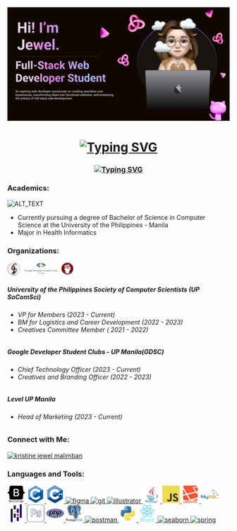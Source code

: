 <img src="./readme.png" alt="ALT_TEXT" style="width: auto; height: auto;">

<h1 align="center">
  <a href="https://git.io/typing-svg"><img src="https://readme-typing-svg.demolab.com?font=Fira+Code&size=30&duration=2000&pause=1000&color=F6CEFC&center=true&vCenter=true&repeat=false&random=false&width=435&lines=Hi+%F0%9F%91%8B%2C+I'm+Jewel%F0%9F%92%8E+" alt="Typing SVG" /></a>
</h1>
<h3 align="center">
  <a href="https://git.io/typing-svg"><img src="https://readme-typing-svg.demolab.com?font=Fira+Code&duration=2000&pause=1000&color=FFC0CB&repeat=false&random=false&width=435&lines=An+aspiring+full-stack+web+developer." alt="Typing SVG" /></a>
</h3>

<h3 align="left">Academics: </h3>

<img src="https://www.upm.edu.ph/wp-content/themes/University%20of%20the%20Philippines%20Manila/images/global/logo-old.png" alt="ALT_TEXT" style="width: auto; height: 30px;">
<p align="left">
  <ul>
    <li>Currently pursuing a degree of Bachelor of Science in Computer Science at the University of the Philippines - Manila</li>
    <li>Major in Health Informatics</li>
  </ul>
</p>


<h3 align="left">Organizations: </h3>
<p align="left">
<img src="./socomsci.png" alt="ALT_TEXT" style="width: auto; height: 30px;">
<img src="./GDSC.png" alt="ALT_TEXT" style="width: auto; height: 30px;">
<img src="./levelup.png" alt="ALT_TEXT" style="width: auto; height: 30px;">
</p>

<h5>University of the Philippines Society of Computer Scientists (UP SoComSci)</h5>
<h6> 
  <ul>
    <li>VP for Members (2023 - Current)</li>
    <li>BM for Logistics and Career Development (2022 - 2023)</li>
    <li>Creatives Committee Member ( 2021 - 2022)</li>
  </ul>
</h6>

<h5>Google Developer Student Clubs - UP Manila(GDSC)</h5>
<h6>
  <ul>
    <li>Chief Technology Officer (2023 - Current)</li>
    <li>Creatives and Branding Officer (2022 - 2023)</li>
  </ul>
</h6>

<h5>Level UP Manila</h5>
<h6>
  <ul>
    <li>Head of Marketing (2023 - Current)</li>
  </ul>
</h6>




<h3 align="left">Connect with Me: </h3>
<p align="left">
<a href="https://linkedin.com/in/kristine-jewel-malimban-071249299/" target="blank"><img align="center" src="https://raw.githubusercontent.com/rahuldkjain/github-profile-readme-generator/master/src/images/icons/Social/linked-in-alt.svg" alt="kristine jewel malimban" height="30" width="40" /></a>
</p>

<p align="left">
</p>

<h3 align="left">Languages and Tools:</h3>
<p align="left"> <a href="https://getbootstrap.com" target="_blank" rel="noreferrer"> <img src="https://raw.githubusercontent.com/devicons/devicon/master/icons/bootstrap/bootstrap-plain-wordmark.svg" alt="bootstrap" width="40" height="40"/> </a> <a href="https://www.cprogramming.com/" target="_blank" rel="noreferrer"> <img src="https://raw.githubusercontent.com/devicons/devicon/master/icons/c/c-original.svg" alt="c" width="40" height="40"/> </a> <a href="https://www.w3schools.com/cpp/" target="_blank" rel="noreferrer"> <img src="https://raw.githubusercontent.com/devicons/devicon/master/icons/cplusplus/cplusplus-original.svg" alt="cplusplus" width="40" height="40"/> </a> <a href="https://www.figma.com/" target="_blank" rel="noreferrer"> <img src="https://www.vectorlogo.zone/logos/figma/figma-icon.svg" alt="figma" width="40" height="40"/> </a> <a href="https://git-scm.com/" target="_blank" rel="noreferrer"> <img src="https://www.vectorlogo.zone/logos/git-scm/git-scm-icon.svg" alt="git" width="40" height="40"/> </a> <a href="https://www.adobe.com/in/products/illustrator.html" target="_blank" rel="noreferrer"> <img src="https://www.vectorlogo.zone/logos/adobe_illustrator/adobe_illustrator-icon.svg" alt="illustrator" width="40" height="40"/> </a> <a href="https://www.java.com" target="_blank" rel="noreferrer"> <img src="https://raw.githubusercontent.com/devicons/devicon/master/icons/java/java-original.svg" alt="java" width="40" height="40"/> </a> <a href="https://developer.mozilla.org/en-US/docs/Web/JavaScript" target="_blank" rel="noreferrer"> <img src="https://raw.githubusercontent.com/devicons/devicon/master/icons/javascript/javascript-original.svg" alt="javascript" width="40" height="40"/> </a> <a href="https://laravel.com/" target="_blank" rel="noreferrer"> <img src="https://raw.githubusercontent.com/devicons/devicon/master/icons/laravel/laravel-plain-wordmark.svg" alt="laravel" width="40" height="40"/> </a> <a href="https://www.mysql.com/" target="_blank" rel="noreferrer"> <img src="https://raw.githubusercontent.com/devicons/devicon/master/icons/mysql/mysql-original-wordmark.svg" alt="mysql" width="40" height="40"/> </a> <a href="https://pandas.pydata.org/" target="_blank" rel="noreferrer"> <img src="https://raw.githubusercontent.com/devicons/devicon/2ae2a900d2f041da66e950e4d48052658d850630/icons/pandas/pandas-original.svg" alt="pandas" width="40" height="40"/> </a> <a href="https://www.photoshop.com/en" target="_blank" rel="noreferrer"> <img src="https://raw.githubusercontent.com/devicons/devicon/master/icons/photoshop/photoshop-line.svg" alt="photoshop" width="40" height="40"/> </a> <a href="https://www.php.net" target="_blank" rel="noreferrer"> <img src="https://raw.githubusercontent.com/devicons/devicon/master/icons/php/php-original.svg" alt="php" width="40" height="40"/> </a> <a href="https://www.postgresql.org" target="_blank" rel="noreferrer"> <img src="https://raw.githubusercontent.com/devicons/devicon/master/icons/postgresql/postgresql-original-wordmark.svg" alt="postgresql" width="40" height="40"/> </a> <a href="https://postman.com" target="_blank" rel="noreferrer"> <img src="https://www.vectorlogo.zone/logos/getpostman/getpostman-icon.svg" alt="postman" width="40" height="40"/> </a> <a href="https://www.python.org" target="_blank" rel="noreferrer"> <img src="https://raw.githubusercontent.com/devicons/devicon/master/icons/python/python-original.svg" alt="python" width="40" height="40"/> </a> <a href="https://reactjs.org/" target="_blank" rel="noreferrer"> <img src="https://raw.githubusercontent.com/devicons/devicon/master/icons/react/react-original-wordmark.svg" alt="react" width="40" height="40"/> </a> <a href="https://seaborn.pydata.org/" target="_blank" rel="noreferrer"> <img src="https://seaborn.pydata.org/_images/logo-mark-lightbg.svg" alt="seaborn" width="40" height="40"/> </a> <a href="https://spring.io/" target="_blank" rel="noreferrer"> <img src="https://www.vectorlogo.zone/logos/springio/springio-icon.svg" alt="spring" width="40" height="40"/> </a> </p>

